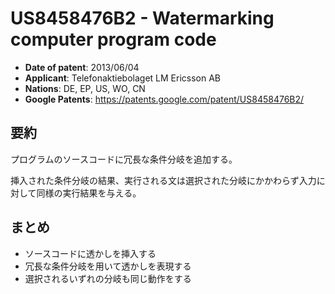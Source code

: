 # US8458476B2 - Watermarking computer program code

- **Date of patent**: 2013/06/04
- **Applicant**: Telefonaktiebolaget LM Ericsson AB
- **Nations**: <!-- textlint-disable --> DE, EP, US, WO, CN <!-- textlint-enable -->
- **Google Patents**: https://patents.google.com/patent/US8458476B2/

## 要約

プログラムのソースコードに冗長な条件分岐を追加する。

挿入された条件分岐の結果、実行される文は選択された分岐にかかわらず入力に対して同様の実行結果を与える。

## まとめ

- ソースコードに透かしを挿入する
- 冗長な条件分岐を用いて透かしを表現する
- 選択されるいずれの分岐も同じ動作をする
